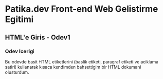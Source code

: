 
# Patika.dev Front-end Web Gelistirme Egitimi
## HTML'e Giris - Odev1
### Odev Icerigi
Bu odevde basit HTML etiketlerini (baslik etiketi, paragraf etiketi ve aciklama satiri) kullanarak kısaca kendimden bahsettigim bir HTML dokumani olusturdum. 